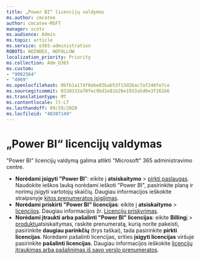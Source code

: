 ```yaml
---
title: „Power BI“ licencijų valdymas
ms.author: cmcatee
author: cmcatee-MSFT
manager: scotv
ms.audience: Admin
ms.topic: article
ms.service: o365-administration
ROBOTS: NOINDEX, NOFOLLOW
localization_priority: Priority
ms.collection: Adm_O365
ms.custom:
- "9002564"
- "4969"
ms.openlocfilehash: 0bfb1a174f0ebe03bab53f13d26ac7af240fe7ce
ms.sourcegitcommit: 0338332a70fec9bd1e81b26e1933a5d0e3f261b6
ms.translationtype: MT
ms.contentlocale: lt-LT
ms.lasthandoff: 09/29/2020
ms.locfileid: "48307149"
---
```

# <a name="power-bi-license-management"></a>„Power BI“ licencijų valdymas

"Power BI" licencijų valdymą galima atlikti "Microsoft" 365 administravimo centre.

- **Norėdami įsigyti "Power BI**": eikite į **atsiskaitymo** \> [pirkti paslaugas](https://go.microsoft.com/fwlink/p/?linkid=868433). Naudokite ieškos lauką norėdami ieškoti "Power BI", pasirinkite planą ir norimų įsigyti vartotojų skaičių. Daugiau informacijos ieškokite straipsnyje [kitos prenumeratos įsigijimas](https://docs.microsoft.com/microsoft-365/commerce/try-or-buy-microsoft-365\#buy-a-different-subscription).
- **Norėdami priskirti "Power BI" licencijas**: eikite į **atsiskaitymo**  >  [licencijos](https://go.microsoft.com/fwlink/p/?linkid=842264). Daugiau informacijos žr. [Licencijų priskyrimas](https://docs.microsoft.com/microsoft-365/admin/manage/assign-licenses-to-users).
- **Norėdami įtraukti arba pašalinti "Power BI" licencijas**: eikite **Billing**į  >  [produktų](https://go.microsoft.com/fwlink/p/?linkid=842054)atsiskaitymas, raskite prenumeratą, kurią norite pakeisti, pasirinkite **daugiau parinkčių** (trys taškai), tada pasirinkite **pirkti licencijas**. Norėdami pašalinti licencijas, srities **įsigyti licencijas** viršuje pasirinkite **pašalinti licencijas**. Daugiau informacijos ieškokite [licencijų įtraukimas arba pašalinimas iš savo verslo prenumeratos](https://docs.microsoft.com/microsoft-365/commerce/licenses/buy-licenses#add-or-remove-licenses-for-your-business-subscription).